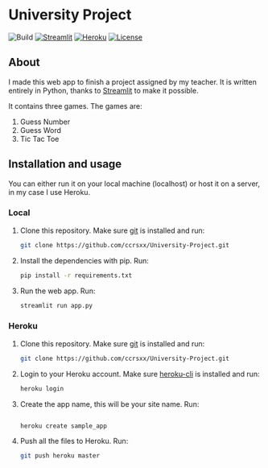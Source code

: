 # University Project

![Build](https://github.com/ccrsxx/pywebapp/actions/workflows/codeql-analysis.yml/badge.svg)
[![Streamlit](https://static.streamlit.io/badges/streamlit_badge_black_white.svg)](https://share.streamlit.io/ccrsxx/pywebapp/main/app.py)
[![Heroku](https://pyheroku-badge.herokuapp.com/?app=ccrsxx)](https://ccrsxx.herokuapp.com)
[![License](https://img.shields.io/badge/license-MIT-blue.svg)](LICENSE)

## About

I made this web app to finish a project assigned by my teacher. It is written entirely in Python, thanks to [Streamlit](https://github.com/streamlit/streamlit) to make it possible.

It contains three games. The games are:

1. Guess Number
2. Guess Word
3. Tic Tac Toe

## Installation and usage

You can either run it on your local machine (localhost) or host it on a server, in my case I use Heroku.

### Local

1. Clone this repository. Make sure [git](https://git-scm.com/) is installed and run:

   ```bash
   git clone https://github.com/ccrsxx/University-Project.git
   ```

2. Install the dependencies with pip. Run:

   ```bash
   pip install -r requirements.txt
   ```

3. Run the web app. Run:

   ```bash
   streamlit run app.py
   ```

### Heroku

1. Clone this repository. Make sure [git](https://git-scm.com/) is installed and run:

   ```bash
   git clone https://github.com/ccrsxx/University-Project.git
   ```

2. Login to your Heroku account. Make sure [heroku-cli](https://devcenter.heroku.com/articles/heroku-cli) is installed and run:

   ```bash
   heroku login
   ```

3. Create the app name, this will be your site name. Run:

   ```bash

   heroku create sample_app
   ```

4. Push all the files to Heroku. Run:

   ```bash
   git push heroku master
   ```
